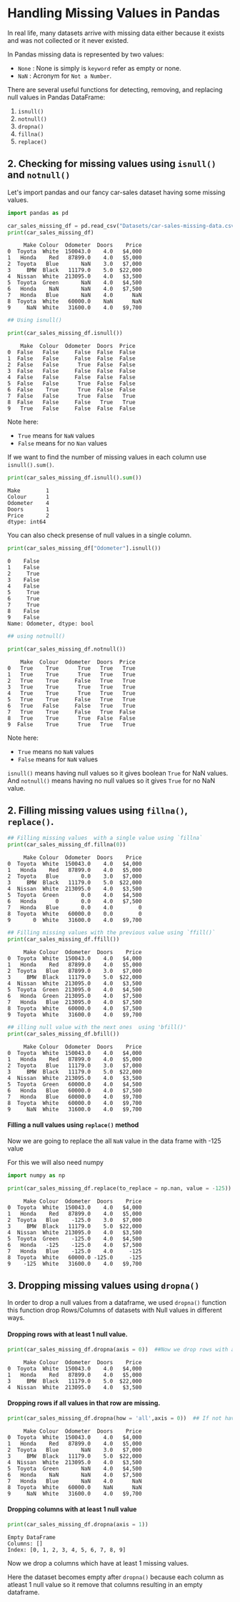 # Handling Missing Values in Pandas

In real life, many datasets arrive with missing data either because it exists and was not collected or it never existed.

In Pandas missing data is represented by two values:

* `None` : None is simply is `keyword` refer as empty or none.
* `NaN` : Acronym for `Not a Number`.

There are several useful functions for detecting, removing, and replacing null values in Pandas DataFrame:

1. `isnull()`
2. `notnull()`
3. `dropna()`
4. `fillna()`
5. `replace()`

## 2. Checking for missing values using `isnull()` and `notnull()`

Let's import pandas and our fancy car-sales dataset having some missing values.

```python
import pandas as pd

car_sales_missing_df = pd.read_csv("Datasets/car-sales-missing-data.csv")
print(car_sales_missing_df)
```

         Make Colour  Odometer  Doors    Price
    0  Toyota  White  150043.0    4.0   $4,000
    1   Honda    Red   87899.0    4.0   $5,000
    2  Toyota   Blue       NaN    3.0   $7,000
    3     BMW  Black   11179.0    5.0  $22,000
    4  Nissan  White  213095.0    4.0   $3,500
    5  Toyota  Green       NaN    4.0   $4,500
    6   Honda    NaN       NaN    4.0   $7,500
    7   Honda   Blue       NaN    4.0      NaN
    8  Toyota  White   60000.0    NaN      NaN
    9     NaN  White   31600.0    4.0   $9,700
    


```python
## Using isnull()

print(car_sales_missing_df.isnull())
```

        Make  Colour  Odometer  Doors  Price
    0  False   False     False  False  False
    1  False   False     False  False  False
    2  False   False      True  False  False
    3  False   False     False  False  False
    4  False   False     False  False  False
    5  False   False      True  False  False
    6  False    True      True  False  False
    7  False   False      True  False   True
    8  False   False     False   True   True
    9   True   False     False  False  False
    

Note here:
* `True` means for `NaN` values
* `False` means for no `Nan` values

If we want to find the number of missing values in each column use `isnull().sum()`.


```python
print(car_sales_missing_df.isnull().sum())
```

    Make        1
    Colour      1
    Odometer    4
    Doors       1
    Price       2
    dtype: int64
    

You can also check presense of null values in a single column.


```python
print(car_sales_missing_df["Odometer"].isnull())
```

    0    False
    1    False
    2     True
    3    False
    4    False
    5     True
    6     True
    7     True
    8    False
    9    False
    Name: Odometer, dtype: bool
    


```python
## using notnull()

print(car_sales_missing_df.notnull())
```

        Make  Colour  Odometer  Doors  Price
    0   True    True      True   True   True
    1   True    True      True   True   True
    2   True    True     False   True   True
    3   True    True      True   True   True
    4   True    True      True   True   True
    5   True    True     False   True   True
    6   True   False     False   True   True
    7   True    True     False   True  False
    8   True    True      True  False  False
    9  False    True      True   True   True
    

Note here:
* `True` means no `NaN` values
* `False` means for `NaN` values

`isnull()` means having null values so it gives boolean `True` for NaN values. And `notnull()` means having no null values so it gives `True` for no NaN value.

## 2. Filling missing values using `fillna()`, `replace()`.


```python
## Filling missing values  with a single value using `fillna`
print(car_sales_missing_df.fillna(0))
```

         Make Colour  Odometer  Doors    Price
    0  Toyota  White  150043.0    4.0   $4,000
    1   Honda    Red   87899.0    4.0   $5,000
    2  Toyota   Blue       0.0    3.0   $7,000
    3     BMW  Black   11179.0    5.0  $22,000
    4  Nissan  White  213095.0    4.0   $3,500
    5  Toyota  Green       0.0    4.0   $4,500
    6   Honda      0       0.0    4.0   $7,500
    7   Honda   Blue       0.0    4.0        0
    8  Toyota  White   60000.0    0.0        0
    9       0  White   31600.0    4.0   $9,700
    


```python
## Filling missing values with the previous value using `ffill()`
print(car_sales_missing_df.ffill())
```

         Make Colour  Odometer  Doors    Price
    0  Toyota  White  150043.0    4.0   $4,000
    1   Honda    Red   87899.0    4.0   $5,000
    2  Toyota   Blue   87899.0    3.0   $7,000
    3     BMW  Black   11179.0    5.0  $22,000
    4  Nissan  White  213095.0    4.0   $3,500
    5  Toyota  Green  213095.0    4.0   $4,500
    6   Honda  Green  213095.0    4.0   $7,500
    7   Honda   Blue  213095.0    4.0   $7,500
    8  Toyota  White   60000.0    4.0   $7,500
    9  Toyota  White   31600.0    4.0   $9,700
    


```python
## illing null value with the next ones  using 'bfill()'
print(car_sales_missing_df.bfill())
```

         Make Colour  Odometer  Doors    Price
    0  Toyota  White  150043.0    4.0   $4,000
    1   Honda    Red   87899.0    4.0   $5,000
    2  Toyota   Blue   11179.0    3.0   $7,000
    3     BMW  Black   11179.0    5.0  $22,000
    4  Nissan  White  213095.0    4.0   $3,500
    5  Toyota  Green   60000.0    4.0   $4,500
    6   Honda   Blue   60000.0    4.0   $7,500
    7   Honda   Blue   60000.0    4.0   $9,700
    8  Toyota  White   60000.0    4.0   $9,700
    9     NaN  White   31600.0    4.0   $9,700
    

#### Filling a null values using `replace()` method

Now we are going to replace the all `NaN` value in the data frame with -125 value

For this we will also need numpy


```python
import numpy as np

print(car_sales_missing_df.replace(to_replace = np.nan, value = -125))
```

         Make Colour  Odometer  Doors    Price
    0  Toyota  White  150043.0    4.0   $4,000
    1   Honda    Red   87899.0    4.0   $5,000
    2  Toyota   Blue    -125.0    3.0   $7,000
    3     BMW  Black   11179.0    5.0  $22,000
    4  Nissan  White  213095.0    4.0   $3,500
    5  Toyota  Green    -125.0    4.0   $4,500
    6   Honda   -125    -125.0    4.0   $7,500
    7   Honda   Blue    -125.0    4.0     -125
    8  Toyota  White   60000.0 -125.0     -125
    9    -125  White   31600.0    4.0   $9,700
    

## 3. Dropping missing values using `dropna()`

In order to drop a null values from a dataframe, we used `dropna()` function this function drop Rows/Columns of datasets with Null values in different ways.

#### Dropping rows with at least 1 null value. 


```python
print(car_sales_missing_df.dropna(axis = 0))  ##Now we drop rows with at least one Nan value (Null value) 
```

         Make Colour  Odometer  Doors    Price
    0  Toyota  White  150043.0    4.0   $4,000
    1   Honda    Red   87899.0    4.0   $5,000
    3     BMW  Black   11179.0    5.0  $22,000
    4  Nissan  White  213095.0    4.0   $3,500
    

#### Dropping rows if all values in that row are missing.


```python
print(car_sales_missing_df.dropna(how = 'all',axis = 0))  ## If not have leave the row as it is
```

         Make Colour  Odometer  Doors    Price
    0  Toyota  White  150043.0    4.0   $4,000
    1   Honda    Red   87899.0    4.0   $5,000
    2  Toyota   Blue       NaN    3.0   $7,000
    3     BMW  Black   11179.0    5.0  $22,000
    4  Nissan  White  213095.0    4.0   $3,500
    5  Toyota  Green       NaN    4.0   $4,500
    6   Honda    NaN       NaN    4.0   $7,500
    7   Honda   Blue       NaN    4.0      NaN
    8  Toyota  White   60000.0    NaN      NaN
    9     NaN  White   31600.0    4.0   $9,700
    

#### Dropping columns with at least 1 null value


```python
print(car_sales_missing_df.dropna(axis = 1))
```

    Empty DataFrame
    Columns: []
    Index: [0, 1, 2, 3, 4, 5, 6, 7, 8, 9]
    

Now we drop a columns which have at least 1 missing values.

Here the dataset becomes empty after `dropna()` because each column as atleast 1 null value so it remove that columns resulting in an empty dataframe.

